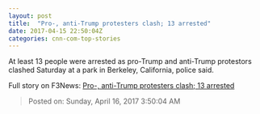 ```yaml
---
layout: post
title:  "Pro-, anti-Trump protesters clash; 13 arrested"
date: 2017-04-15 22:50:04Z
categories: cnn-com-top-stories
---
```


At least 13 people were arrested as pro-Trump and anti-Trump protestors clashed Saturday at a park in Berkeley, California, police said.


Full story on F3News: [Pro-, anti-Trump protesters clash; 13 arrested](http://www.f3nws.com/n/hmSvjF)

> Posted on: Sunday, April 16, 2017 3:50:04 AM
